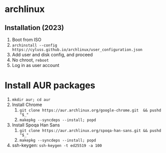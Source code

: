 # archlinux

## Installation (2023)
1. Boot from ISO
2. `archinstall --config https://cyluss.github.io/archlinux/user_configuration.json`
3. Add user and disk config, and proceed
4. No chroot, `reboot`
5. Log in as user account

# Install AUR packages
1. `mkdir aur; cd aur`
2. Install Chrome
    1. `git clone https://aur.archlinux.org/google-chrome.git  && pushd "$_"`
    2. `makepkg --syncdeps --install; popd`
2. Install Spoqa Han Sans
    1. `git clone https://aur.archlinux.org/spoqa-han-sans.git && pushd "$_"`
    2. `makepkg --syncdeps --install; popd`
3. ssh-keygen: `ssh-keygen -t ed25519 -a 100`
